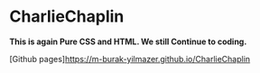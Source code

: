 # CharlieChaplin
**This is again Pure CSS and HTML. We still Continue to coding.** 


[Github pages]<https://m-burak-yilmazer.github.io/CharlieChaplin>
